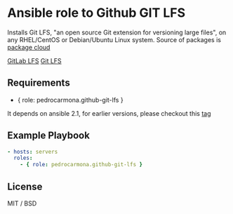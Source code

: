 # Ansible role to Github GIT LFS

Installs Git LFS, "an open source Git extension for versioning large files", on any RHEL/CentOS or Debian/Ubuntu Linux system. Source of packages is [package cloud](https://packagecloud.io/github/git-lfs/)

[GitLab LFS](https://gitlab.com/help/workflow/lfs/manage_large_binaries_with_git_lfs)
[Git LFS](https://git-lfs.github.com/)

## Requirements

- { role: pedrocarmona.github-git-lfs }

It depends on ansible 2.1, for earlier versions, please checkout this [tag](https://github.com/BidMath/github-git-lfs/releases/tag/v1.2.0)

## Example Playbook

```yaml
- hosts: servers
  roles:
    - { role: pedrocarmona.github-git-lfs }
```

## License

MIT / BSD
